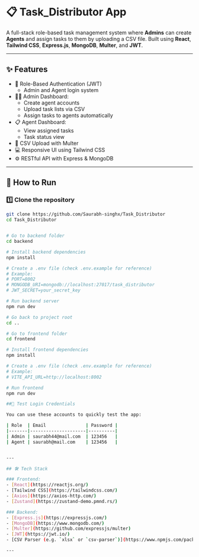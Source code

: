 # 📋 Task_Distributor App

A full-stack role-based task management system where **Admins** can create **Agents** and assign tasks to them by uploading a CSV file. Built using **React**, **Tailwind CSS**, **Express.js**, **MongoDB**, **Multer**, and **JWT**.

---

## ✨ Features

- 🔐 Role-Based Authentication (JWT)
  - Admin and Agent login system
- 🧑‍💼 Admin Dashboard:
  - Create agent accounts
  - Upload task lists via CSV
  - Assign tasks to agents automatically
- 📋 Agent Dashboard:
  - View assigned tasks
  - Task status view
- 📄 CSV Upload with Multer
- 💻 Responsive UI using Tailwind CSS
- ⚙️ RESTful API with Express & MongoDB

---

## 🚀 How to Run

### 1️⃣ Clone the repository
```bash
git clone https://github.com/Saurabh-singhx/Task_Distributor
cd Task_Distributor


# Go to backend folder
cd backend

# Install backend dependencies
npm install

# Create a .env file (check .env.example for reference)
# Example:
# PORT=8002
# MONGODB_URI=mongodb://localhost:27017/task_distributor
# JWT_SECRET=your_secret_key

# Run backend server
npm run dev

# Go back to project root
cd ..

# Go to frontend folder
cd frontend

# Install frontend dependencies
npm install

# Create a .env file (check .env.example for reference)
# Example:
# VITE_API_URL=http://localhost:8002

# Run frontend
npm run dev

##📝 Test Login Credentials

You can use these accounts to quickly test the app:

| Role  | Email               | Password |
|-------|---------------------|----------|
| Admin | saurabh44@mail.com  | 123456   |
| Agent | saurabh@mail.com    | 123456   |


---

## 🛠️ Tech Stack

### Frontend:
- [React](https://reactjs.org/)
- [Tailwind CSS](https://tailwindcss.com/)
- [Axios](https://axios-http.com/)
- [Zustand](https://zustand-demo.pmnd.rs/)

### Backend:
- [Express.js](https://expressjs.com/)
- [MongoDB](https://www.mongodb.com/)
- [Multer](https://github.com/expressjs/multer)
- [JWT](https://jwt.io/)
- [CSV Parser (e.g. `xlsx` or `csv-parser`)](https://www.npmjs.com/package/xlsx)

---








